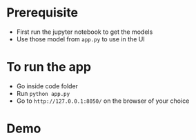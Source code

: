 # Prerequisite
- First run the jupyter notebook to get the models
- Use those model from `app.py` to use in the UI

# To run the app
- Go inside code folder
- Run `python app.py`
- Go to `http://127.0.0.1:8050/` on the browser of your choice

# Demo
